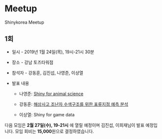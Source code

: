 # Meetup
Shinykorea Meetup 


## 1회

* 일시 - 2019년 1월 24일(목), 19시-21시 30분 

* 장소 - 강남 토즈타워점 

* 참석자 - 강동훈, 김진섭, 나영준, 이상열

* 발표 내용 
    + 나영준: [Shiny for animal science](https://github.com/YoungjunNa/2019Shiny_meetup)
    
    
    + 강동훈: [해상사고 조난자 수색구조를 위한 표류지점 예측 분석](http://marine.mt.co.kr/articleView.html?no=2018091010384484849&sec=experience)
    
    
    + 이상열: Shiny for game data
    
    
다음 모임은 **2월 27일(수), 19-21시** 에 열릴 예정이며 김진섭, 이희재님이 발표 예정입니다. 모임 회비는 **15,000**원으로 결정하였습니다.       

